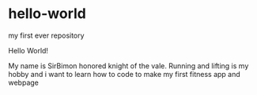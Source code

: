 # hello-world
my first ever repository

Hello World!

My name is SirBimon honored knight of the vale. 
Running and lifting is my hobby and i want to learn how to code to make my first fitness app and webpage
